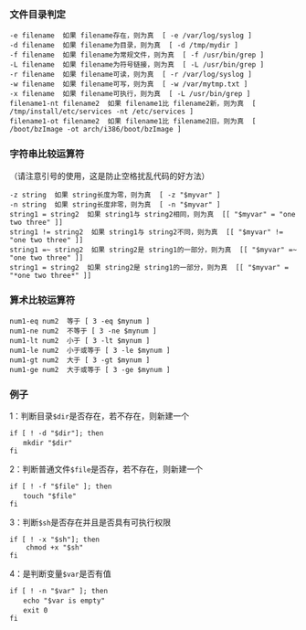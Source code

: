 

### 文件目录判定

```
-e filename  如果 filename存在，则为真  [ -e /var/log/syslog ]
-d filename  如果 filename为目录，则为真  [ -d /tmp/mydir ]
-f filename  如果 filename为常规文件，则为真  [ -f /usr/bin/grep ]
-L filename  如果 filename为符号链接，则为真  [ -L /usr/bin/grep ]
-r filename  如果 filename可读，则为真  [ -r /var/log/syslog ]
-w filename  如果 filename可写，则为真  [ -w /var/mytmp.txt ]
-x filename  如果 filename可执行，则为真  [ -L /usr/bin/grep ]
filename1-nt filename2  如果 filename1比 filename2新，则为真  [ /tmp/install/etc/services -nt /etc/services ]
filename1-ot filename2  如果 filename1比 filename2旧，则为真  [ /boot/bzImage -ot arch/i386/boot/bzImage ]
```
### 字符串比较运算符

（请注意引号的使用，这是防止空格扰乱代码的好方法）
```
-z string  如果 string长度为零，则为真  [ -z "$myvar" ]
-n string  如果 string长度非零，则为真  [ -n "$myvar" ]
string1 = string2  如果 string1与 string2相同，则为真  [[ "$myvar" = "one two three" ]]
string1 != string2  如果 string1与 string2不同，则为真  [[ "$myvar" != "one two three" ]]
string1 =~ string2  如果 string2是 string1的一部分，则为真  [[ "$myvar" =~ "one two three" ]]
string1 = string2  如果 string2是 string1的一部分，则为真  [[ "$myvar" = "*one two three*" ]]
```
### 算术比较运算符
```
num1-eq num2  等于 [ 3 -eq $mynum ]
num1-ne num2  不等于 [ 3 -ne $mynum ]
num1-lt num2  小于 [ 3 -lt $mynum ]
num1-le num2  小于或等于 [ 3 -le $mynum ]
num1-gt num2  大于 [ 3 -gt $mynum ]
num1-ge num2  大于或等于 [ 3 -ge $mynum ]
```

### 例子

1：判断目录`$dir`是否存在，若不存在，则新建一个

```shell
if [ ! -d "$dir"]; then
　　mkdir "$dir"
fi
```

2：判断普通文件`$file`是否存，若不存在，则新建一个
```shell
if [ ! -f "$file" ]; then
　　touch "$file"
fi
```

3：判断`$sh`是否存在并且是否具有可执行权限
```shell
if [ ! -x "$sh"]; then
    chmod +x "$sh"
fi
```

4：是判断变量`$var`是否有值
```shell
if [ ! -n "$var" ]; then
　　echo "$var is empty"
　　exit 0
fi
```
